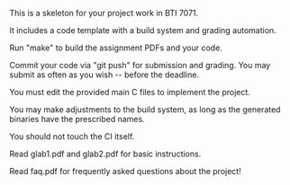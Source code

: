 This is a skeleton for your project work in BTI 7071.

It includes a code template with a build system and grading
automation.

Run "make" to build the assignment PDFs and your code.

Commit your code via "git push" for submission and grading. You may
submit as often as you wish -- before the deadline.

You must edit the provided main C files to implement
the project.

You may make adjustments to the build system, as long as
the generated binaries have the prescribed names.

You should not touch the CI itself.


Read glab1.pdf and glab2.pdf for basic instructions.

Read faq.pdf for frequently asked questions about the project!

